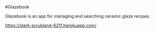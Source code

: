 #Glazebook

Glazebook is an app for managing and searching ceramic glaze recipes.

https://stark-scrubland-6211.herokuapp.com/

